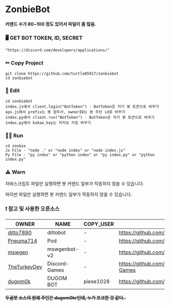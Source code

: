 # ZonbieBot

**커맨드 수가 80~100 정도 있어서 파일이 좀 많음.**

### 🖥 GET BOT TOKEN, ID, SECRET
```
"https://discord.com/developers/applications/"
```

### ✂ Copy Project
```
git clone https://github.com/turtle85917/zonbiebot
cd zonbiebot
```

### 📝 Edit
```
cd zonbiebot
index.js에서 client.login("BotToken") - BotToken은 자기 봇 토큰으로 바꾸기
ops.js에서 prefix는 봇 접두사, ownerID는 봇 주인 id로 바꾸기
index.py에서 client.run("BotToken") - BotToken은 자기 봇 토큰으로 바꾸기
index.py에서 kakao_key는 카카오 키로 바꾸기
```

### 🏃‍♂️ Run
```
cd zonbie
Js File - "node ." or "node index" or "node index.js"
Py File - "py index" or "python index" or "py index.py" or "python index.py"
```

### ⚠ Warn
자바스크립트 파일만 실행하면 봇 커맨드 일부가 작동하지 않을 수 있습니다.

파이썬 파일만 실행하면 봇 커맨드 일부가 작동하지 않을 수 있습니다.

### ❗ 참고 및 사용한 오픈소스
| OWNER      | NAME                  | COPY_USER | URL                                    |
| ---------- | --------------------- | ----------|--------------------------------------- |
| [ditto7890](https://github.com/ditto7890/)  | dittobot              |     -     | https://github.com/ditto7890/dittobot  |
| [Pneuma714](https://github.com/Pneuma714/)  | Pod                   |     -     | https://github.com/Pneuma714/Pod       |
| [mswgen](https://github.com/mswgen/)     | mswgenbot-v2          |     -     | https://github.com/mswgen/mswgenbot-v2 |
| [TheTurkeyDev](https://github.com/TheTurkeyDev/) | Discord-Games       |     -     | https://github.com/TheTurkeyDev/Discord-Games |
| [dugom0k](https://github.com/dugom0k/)    | DUGOM BOT             | piese1028 | https://github.com/piese1028/DUGOM_BOT |

**~~두곰봇 소스의 원래 주인은 dugom0kr인데, 누가 포크한 것 같다..~~**
